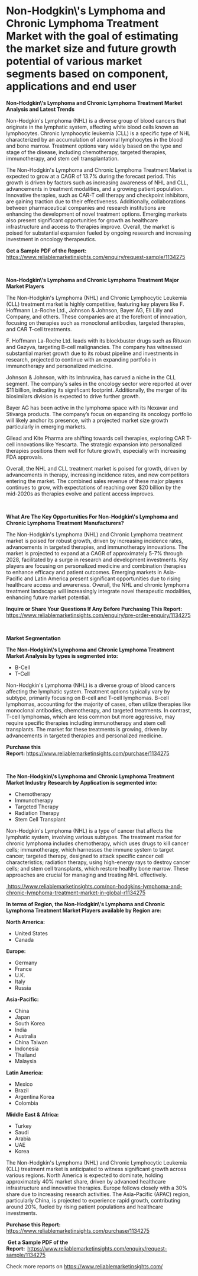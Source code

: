 <p><h1>Non-Hodgkin\'s Lymphoma and Chronic Lymphoma Treatment Market with the goal of estimating the market size and future growth potential of various market segments based on component, applications and end user</h1></p><p><strong>Non-Hodgkin\'s Lymphoma and Chronic Lymphoma Treatment Market Analysis and Latest Trends</strong></p>
<p><p>Non-Hodgkin's Lymphoma (NHL) is a diverse group of blood cancers that originate in the lymphatic system, affecting white blood cells known as lymphocytes. Chronic lymphocytic leukemia (CLL) is a specific type of NHL characterized by an accumulation of abnormal lymphocytes in the blood and bone marrow. Treatment options vary widely based on the type and stage of the disease, including chemotherapy, targeted therapies, immunotherapy, and stem cell transplantation.</p><p>The Non-Hodgkin's Lymphoma and Chronic Lymphoma Treatment Market is expected to grow at a CAGR of 13.7% during the forecast period. This growth is driven by factors such as increasing awareness of NHL and CLL, advancements in treatment modalities, and a growing patient population. Innovative therapies, such as CAR-T cell therapy and checkpoint inhibitors, are gaining traction due to their effectiveness. Additionally, collaborations between pharmaceutical companies and research institutions are enhancing the development of novel treatment options. Emerging markets also present significant opportunities for growth as healthcare infrastructure and access to therapies improve. Overall, the market is poised for substantial expansion fueled by ongoing research and increasing investment in oncology therapeutics.</p></p>
<p><strong>Get a Sample PDF of the Report:&nbsp;</strong> <a href="https://www.reliablemarketinsights.com/enquiry/request-sample/1134275?utm_campaign=3085&utm_medium=2&utm_source=Github&utm_content=ia&utm_term=25032025&utm_id=non-hodgkins-lymphoma-and-chronic-lymphoma-treatment">https://www.reliablemarketinsights.com/enquiry/request-sample/1134275</a></p>
<p>&nbsp;</p>
<p><strong>Non-Hodgkin\'s Lymphoma and Chronic Lymphoma Treatment Major Market Players</strong></p>
<p><p>The Non-Hodgkin's Lymphoma (NHL) and Chronic Lymphocytic Leukemia (CLL) treatment market is highly competitive, featuring key players like F. Hoffmann La-Roche Ltd., Johnson & Johnson, Bayer AG, Eli Lilly and Company, and others. These companies are at the forefront of innovation, focusing on therapies such as monoclonal antibodies, targeted therapies, and CAR T-cell treatments.</p><p>F. Hoffmann La-Roche Ltd. leads with its blockbuster drugs such as Rituxan and Gazyva, targeting B-cell malignancies. The company has witnessed substantial market growth due to its robust pipeline and investments in research, projected to continue with an expanding portfolio in immunotherapy and personalized medicine.</p><p>Johnson & Johnson, with its Imbruvica, has carved a niche in the CLL segment. The company’s sales in the oncology sector were reported at over $11 billion, indicating its significant footprint. Additionally, the merger of its biosimilars division is expected to drive further growth.</p><p>Bayer AG has been active in the lymphoma space with its Nexavar and Stivarga products. The company’s focus on expanding its oncology portfolio will likely anchor its presence, with a projected market size growth particularly in emerging markets.</p><p>Gilead and Kite Pharma are shifting towards cell therapies, exploring CAR T-cell innovations like Yescarta. The strategic expansion into personalized therapies positions them well for future growth, especially with increasing FDA approvals.</p><p>Overall, the NHL and CLL treatment market is poised for growth, driven by advancements in therapy, increasing incidence rates, and new competitors entering the market. The combined sales revenue of these major players continues to grow, with expectations of reaching over $20 billion by the mid-2020s as therapies evolve and patient access improves.</p></p>
<p>&nbsp;</p>
<p><strong>What Are The Key Opportunities For Non-Hodgkin\'s Lymphoma and Chronic Lymphoma Treatment Manufacturers?</strong></p>
<p><p>The Non-Hodgkin's Lymphoma (NHL) and Chronic Lymphoma treatment market is poised for robust growth, driven by increasing incidence rates, advancements in targeted therapies, and immunotherapy innovations. The market is projected to expand at a CAGR of approximately 5-7% through 2028, facilitated by a surge in research and development investments. Key players are focusing on personalized medicine and combination therapies to enhance efficacy and patient outcomes. Emerging markets in Asia-Pacific and Latin America present significant opportunities due to rising healthcare access and awareness. Overall, the NHL and chronic lymphoma treatment landscape will increasingly integrate novel therapeutic modalities, enhancing future market potential.</p></p>
<p><strong>Inquire or Share Your Questions If Any Before Purchasing This Report:</strong> <a href="https://www.reliablemarketinsights.com/enquiry/pre-order-enquiry/1134275?utm_campaign=3085&utm_medium=2&utm_source=Github&utm_content=ia&utm_term=25032025&utm_id=non-hodgkins-lymphoma-and-chronic-lymphoma-treatment">https://www.reliablemarketinsights.com/enquiry/pre-order-enquiry/1134275</a></p>
<p>&nbsp;</p>
<p><strong>Market Segmentation</strong></p>
<p><strong>The Non-Hodgkin\'s Lymphoma and Chronic Lymphoma Treatment Market Analysis by types is segmented into:</strong></p>
<p><ul><li>B-Cell</li><li>T-Cell</li></ul></p>
<p><p>Non-Hodgkin's Lymphoma (NHL) is a diverse group of blood cancers affecting the lymphatic system. Treatment options typically vary by subtype, primarily focusing on B-cell and T-cell lymphomas. B-cell lymphomas, accounting for the majority of cases, often utilize therapies like monoclonal antibodies, chemotherapy, and targeted treatments. In contrast, T-cell lymphomas, which are less common but more aggressive, may require specific therapies including immunotherapy and stem cell transplants. The market for these treatments is growing, driven by advancements in targeted therapies and personalized medicine.</p></p>
<p><strong>Purchase this Report:&nbsp;</strong><a href="https://www.reliablemarketinsights.com/purchase/1134275?utm_campaign=3085&utm_medium=2&utm_source=Github&utm_content=ia&utm_term=25032025&utm_id=non-hodgkins-lymphoma-and-chronic-lymphoma-treatment">https://www.reliablemarketinsights.com/purchase/1134275</a></p>
<p>&nbsp;</p>
<p><strong>The Non-Hodgkin\'s Lymphoma and Chronic Lymphoma Treatment Market Industry Research by Application is segmented into:</strong></p>
<p><ul><li>Chemotherapy</li><li>Immunotherapy</li><li>Targeted Therapy</li><li>Radiation Therapy</li><li>Stem Cell Transplant</li></ul></p>
<p><p>Non-Hodgkin's Lymphoma (NHL) is a type of cancer that affects the lymphatic system, involving various subtypes. The treatment market for chronic lymphoma includes chemotherapy, which uses drugs to kill cancer cells; immunotherapy, which harnesses the immune system to target cancer; targeted therapy, designed to attack specific cancer cell characteristics; radiation therapy, using high-energy rays to destroy cancer cells; and stem cell transplants, which restore healthy bone marrow. These approaches are crucial for managing and treating NHL effectively.</p></p>
<p><a href="https://www.reliablemarketinsights.com/non-hodgkins-lymphoma-and-chronic-lymphoma-treatment-market-in-global-r1134275?utm_campaign=3085&utm_medium=2&utm_source=Github&utm_content=ia&utm_term=25032025&utm_id=non-hodgkins-lymphoma-and-chronic-lymphoma-treatment">&nbsp;https://www.reliablemarketinsights.com/non-hodgkins-lymphoma-and-chronic-lymphoma-treatment-market-in-global-r1134275</a></p>
<p><strong>In terms of Region, the Non-Hodgkin\'s Lymphoma and Chronic Lymphoma Treatment Market Players available by Region are:</strong></p>
<p>
    <p> <strong> North America: </strong>
        <ul>
            <li>United States</li>
            <li>Canada</li>
        </ul>
        </p> 
    <p> <strong> Europe: </strong>
        <ul>
            <li>Germany</li>
            <li>France</li>
            <li>U.K.</li>
            <li>Italy</li>
            <li>Russia</li>
        </ul>
        </p> 
    <p> <strong> Asia-Pacific: </strong>
        <ul>
            <li>China</li>
            <li>Japan</li>
            <li>South Korea</li>
            <li>India</li>
            <li>Australia</li>
            <li>China Taiwan</li>
            <li>Indonesia</li>
            <li>Thailand</li>
            <li>Malaysia</li>
        </ul>
        </p> 
    <p> <strong> Latin America: </strong>
        <ul>
            <li>Mexico</li>
            <li>Brazil</li>
            <li>Argentina Korea</li>
            <li>Colombia</li>
        </ul>
        </p> 
    <p> <strong> Middle East & Africa: </strong>
        <ul>
            <li>Turkey</li>
            <li>Saudi</li>
            <li>Arabia</li>
            <li>UAE</li>
            <li>Korea</li>
        </ul>
    </p>
    </p>
<p><p>The Non-Hodgkin's Lymphoma (NHL) and Chronic Lymphocytic Leukemia (CLL) treatment market is anticipated to witness significant growth across various regions. North America is expected to dominate, holding approximately 40% market share, driven by advanced healthcare infrastructure and innovative therapies. Europe follows closely with a 30% share due to increasing research activities. The Asia-Pacific (APAC) region, particularly China, is projected to experience rapid growth, contributing around 20%, fueled by rising patient populations and healthcare investments.</p></p>
<p><strong>Purchase this Report: </strong><a href="https://www.reliablemarketinsights.com/purchase/1134275?utm_campaign=3085&utm_medium=2&utm_source=Github&utm_content=ia&utm_term=25032025&utm_id=non-hodgkins-lymphoma-and-chronic-lymphoma-treatment">https://www.reliablemarketinsights.com/purchase/1134275</a></p>
<p>&nbsp;<strong>Get a Sample PDF of the Report:&nbsp;&nbsp;</strong><a href="https://www.reliablemarketinsights.com/enquiry/request-sample/1134275?utm_campaign=3085&utm_medium=2&utm_source=Github&utm_content=ia&utm_term=25032025&utm_id=non-hodgkins-lymphoma-and-chronic-lymphoma-treatment">https://www.reliablemarketinsights.com/enquiry/request-sample/1134275</a></p>
<p><strong></strong></p>
<p>Check more reports on <a href="https://www.reliablemarketinsights.com/?utm_campaign=3085&utm_medium=2&utm_source=Github&utm_content=ia&utm_term=25032025&utm_id=non-hodgkins-lymphoma-and-chronic-lymphoma-treatment">https://www.reliablemarketinsights.com/</a></p>